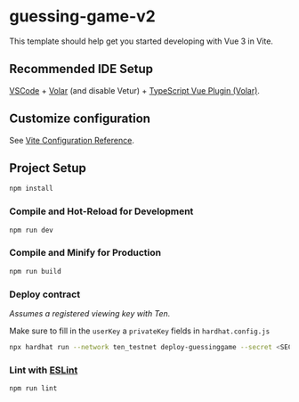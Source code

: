 # guessing-game-v2

This template should help get you started developing with Vue 3 in Vite.

## Recommended IDE Setup

[VSCode](https://code.visualstudio.com/) + [Volar](https://marketplace.visualstudio.com/items?itemName=Vue.volar) (and disable Vetur) + [TypeScript Vue Plugin (Volar)](https://marketplace.visualstudio.com/items?itemName=Vue.vscode-typescript-vue-plugin).

## Customize configuration

See [Vite Configuration Reference](https://vitejs.dev/config/).

## Project Setup

```sh
npm install
```

### Compile and Hot-Reload for Development

```sh
npm run dev
```

### Compile and Minify for Production

```sh
npm run build
```

### Deploy contract

*Assumes a registered viewing key with Ten.*

Make sure to fill in the `userKey` a `privateKey` fields in `hardhat.config.js`

```sh
npx hardhat run --network ten_testnet deploy-guessinggame --secret <SECRET_NUMBER>
```

### Lint with [ESLint](https://eslint.org/)

```sh
npm run lint
```
